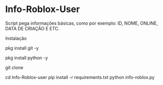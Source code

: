 # Info-Roblox-User
Script pega informações básicas, como por exemplo: ID, NOME, ONLINE, DATA DE CRIAÇÃO E ETC.

Instalação

pkg install git -y

pkg install python -y

git clone 

cd Info-Roblox-user
pip install -r requirements.txt
python info-roblox.py
